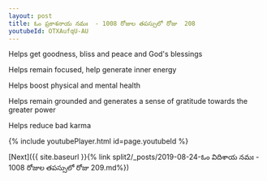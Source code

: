 ```yaml
---
layout: post
title: ఓం ప్రకాశనాయ నమః  - 1008 రోజుల తపస్సులో రోజు  208
youtubeId: OTXAufqU-AU
---
```

 
 
Helps get goodness, bliss and peace and God's blessings
 
Helps remain focused, help generate inner energy 
 
Helps boost physical and mental health 
 
Helps remain grounded and generates a sense of gratitude towards the greater power 
 
Helps reduce bad karma
 
 
 
 


{% include youtubePlayer.html id=page.youtubeId %}
 
[Next]({{ site.baseurl }}{% link  split2/_posts/2019-08-24-ఓం విదిశాయ నమః  - 1008 రోజుల తపస్సులో రోజు  209.md%})
 
